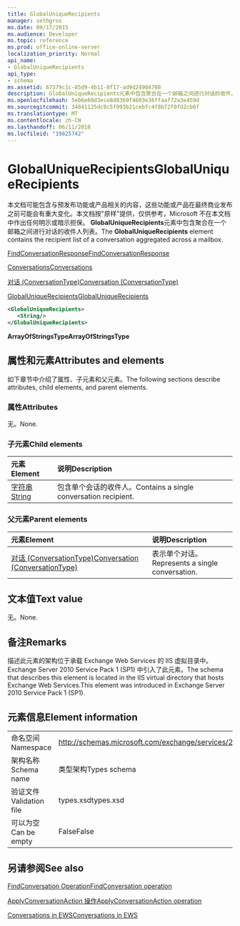 ```yaml
---
title: GlobalUniqueRecipients
manager: sethgros
ms.date: 09/17/2015
ms.audience: Developer
ms.topic: reference
ms.prod: office-online-server
localization_priority: Normal
api_name:
- GlobalUniqueRecipients
api_type:
- schema
ms.assetid: 67379c1c-85d9-4b11-8f17-ad9d24904788
description: GlobalUniqueRecipients元素中包含聚合在一个邮箱之间进行对话的收件人列表。
ms.openlocfilehash: 5eb6e60d3ece8d8369f4603e36ffaaf72a3e459d
ms.sourcegitcommit: 34041125dc8c5f993b21cebfc4f8b72f0fd2cb6f
ms.translationtype: MT
ms.contentlocale: zh-CN
ms.lasthandoff: 06/11/2018
ms.locfileid: "19825742"
---
```

# <a name="globaluniquerecipients"></a><span data-ttu-id="944da-103">GlobalUniqueRecipients</span><span class="sxs-lookup"><span data-stu-id="944da-103">GlobalUniqueRecipients</span></span>

<span data-ttu-id="944da-104">本文档可能包含与预发布功能或产品相关的内容，这些功能或产品在最终商业发布之前可能会有重大变化。本文档按"原样"提供，仅供参考，Microsoft 不在本文档中作出任何明示或暗示担保。 **GlobalUniqueRecipients**元素中包含聚合在一个邮箱之间进行对话的收件人列表。</span><span class="sxs-lookup"><span data-stu-id="944da-104">The **GlobalUniqueRecipients** element contains the recipient list of a conversation aggregated across a mailbox.</span></span> 
  
[<span data-ttu-id="944da-105">FindConversationResponse</span><span class="sxs-lookup"><span data-stu-id="944da-105">FindConversationResponse</span></span>](findconversationresponse.md)
  
[<span data-ttu-id="944da-106">Conversations</span><span class="sxs-lookup"><span data-stu-id="944da-106">Conversations</span></span>](conversations-ex15websvcsotherref.md)
  
[<span data-ttu-id="944da-107">对话 (ConversationType)</span><span class="sxs-lookup"><span data-stu-id="944da-107">Conversation (ConversationType)</span></span>](conversation-conversationtype.md)
  
[<span data-ttu-id="944da-108">GlobalUniqueRecipients</span><span class="sxs-lookup"><span data-stu-id="944da-108">GlobalUniqueRecipients</span></span>](globaluniquerecipients.md)
  
```XML
<GlobalUniqueRecipients>
   <String/>
</GlobalUniqueRecipients>
```

 <span data-ttu-id="944da-109">**ArrayOfStringsType**</span><span class="sxs-lookup"><span data-stu-id="944da-109">**ArrayOfStringsType**</span></span>
## <a name="attributes-and-elements"></a><span data-ttu-id="944da-110">属性和元素</span><span class="sxs-lookup"><span data-stu-id="944da-110">Attributes and elements</span></span>

<span data-ttu-id="944da-111">如下章节中介绍了属性、子元素和父元素。</span><span class="sxs-lookup"><span data-stu-id="944da-111">The following sections describe attributes, child elements, and parent elements.</span></span>
  
### <a name="attributes"></a><span data-ttu-id="944da-112">属性</span><span class="sxs-lookup"><span data-stu-id="944da-112">Attributes</span></span>

<span data-ttu-id="944da-113">无。</span><span class="sxs-lookup"><span data-stu-id="944da-113">None.</span></span>
  
### <a name="child-elements"></a><span data-ttu-id="944da-114">子元素</span><span class="sxs-lookup"><span data-stu-id="944da-114">Child elements</span></span>

|<span data-ttu-id="944da-115">**元素**</span><span class="sxs-lookup"><span data-stu-id="944da-115">**Element**</span></span>|<span data-ttu-id="944da-116">**说明**</span><span class="sxs-lookup"><span data-stu-id="944da-116">**Description**</span></span>|
|:-----|:-----|
|[<span data-ttu-id="944da-117">字符串</span><span class="sxs-lookup"><span data-stu-id="944da-117">String</span></span>](string.md) <br/> |<span data-ttu-id="944da-118">包含单个会话的收件人。</span><span class="sxs-lookup"><span data-stu-id="944da-118">Contains a single conversation recipient.</span></span>  <br/> |
   
### <a name="parent-elements"></a><span data-ttu-id="944da-119">父元素</span><span class="sxs-lookup"><span data-stu-id="944da-119">Parent elements</span></span>

|<span data-ttu-id="944da-120">**元素**</span><span class="sxs-lookup"><span data-stu-id="944da-120">**Element**</span></span>|<span data-ttu-id="944da-121">**说明**</span><span class="sxs-lookup"><span data-stu-id="944da-121">**Description**</span></span>|
|:-----|:-----|
|[<span data-ttu-id="944da-122">对话 (ConversationType)</span><span class="sxs-lookup"><span data-stu-id="944da-122">Conversation (ConversationType)</span></span>](conversation-conversationtype.md) <br/> |<span data-ttu-id="944da-123">表示单个对话。</span><span class="sxs-lookup"><span data-stu-id="944da-123">Represents a single conversation.</span></span>  <br/> |
   
## <a name="text-value"></a><span data-ttu-id="944da-124">文本值</span><span class="sxs-lookup"><span data-stu-id="944da-124">Text value</span></span>

<span data-ttu-id="944da-125">无。</span><span class="sxs-lookup"><span data-stu-id="944da-125">None.</span></span>
  
## <a name="remarks"></a><span data-ttu-id="944da-126">备注</span><span class="sxs-lookup"><span data-stu-id="944da-126">Remarks</span></span>

<span data-ttu-id="944da-127">描述此元素的架构位于承载 Exchange Web Services 的 IIS 虚拟目录中。Exchange Server 2010 Service Pack 1 (SP1) 中引入了此元素。</span><span class="sxs-lookup"><span data-stu-id="944da-127">The schema that describes this element is located in the IIS virtual directory that hosts Exchange Web Services.This element was introduced in Exchange Server 2010 Service Pack 1 (SP1).</span></span>
  
## <a name="element-information"></a><span data-ttu-id="944da-128">元素信息</span><span class="sxs-lookup"><span data-stu-id="944da-128">Element information</span></span>

|||
|:-----|:-----|
|<span data-ttu-id="944da-129">命名空间</span><span class="sxs-lookup"><span data-stu-id="944da-129">Namespace</span></span>  <br/> |http://schemas.microsoft.com/exchange/services/2006/types  <br/> |
|<span data-ttu-id="944da-130">架构名称</span><span class="sxs-lookup"><span data-stu-id="944da-130">Schema name</span></span>  <br/> |<span data-ttu-id="944da-131">类型架构</span><span class="sxs-lookup"><span data-stu-id="944da-131">Types schema</span></span>  <br/> |
|<span data-ttu-id="944da-132">验证文件</span><span class="sxs-lookup"><span data-stu-id="944da-132">Validation file</span></span>  <br/> |<span data-ttu-id="944da-133">types.xsd</span><span class="sxs-lookup"><span data-stu-id="944da-133">types.xsd</span></span>  <br/> |
|<span data-ttu-id="944da-134">可以为空</span><span class="sxs-lookup"><span data-stu-id="944da-134">Can be empty</span></span>  <br/> |<span data-ttu-id="944da-135">False</span><span class="sxs-lookup"><span data-stu-id="944da-135">False</span></span>  <br/> |
   
## <a name="see-also"></a><span data-ttu-id="944da-136">另请参阅</span><span class="sxs-lookup"><span data-stu-id="944da-136">See also</span></span>



[<span data-ttu-id="944da-137">FindConversation Operation</span><span class="sxs-lookup"><span data-stu-id="944da-137">FindConversation operation</span></span>](findconversation-operation.md)
  
[<span data-ttu-id="944da-138">ApplyConversationAction 操作</span><span class="sxs-lookup"><span data-stu-id="944da-138">ApplyConversationAction operation</span></span>](applyconversationaction-operation.md)


[<span data-ttu-id="944da-139">Conversations in EWS</span><span class="sxs-lookup"><span data-stu-id="944da-139">Conversations in EWS</span></span>](http://msdn.microsoft.com/library/91e64629-db6c-4c94-9dcb-d386232e8467%28Office.15%29.aspx)

